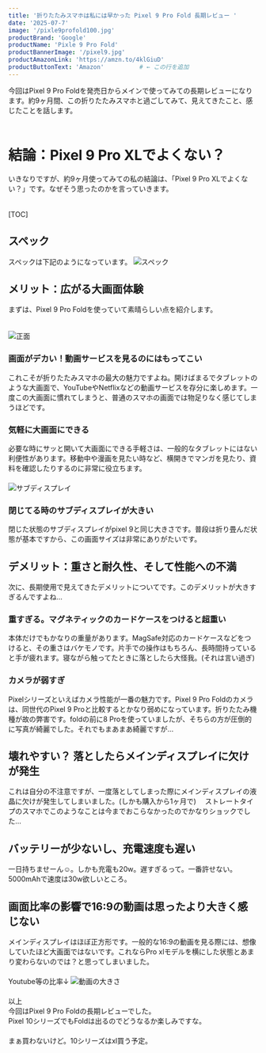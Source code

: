 ```yaml
---
title: '折りたたみスマホは私には早かった Pixel 9 Pro Fold 長期レビュー '
date: '2025-07-7'
image: '/pixle9profold100.jpg'
productBrand: 'Google'
productName: 'Pixle 9 Pro Fold'
productBannerImage: '/pixel9.jpg'
productAmazonLink: 'https://amzn.to/4klGiuD' 
productButtonText: 'Amazon'          # ← この行を追加
---
```


今回はPixel 9 Pro Foldを発売日からメインで使ってみての長期レビューになります。約9ヶ月間、この折りたたみスマホと過ごしてみて、見えてきたこと、感じたことを話します。
　　　　　　　　　　　　　　　　　　　　　　　　　　　　　　　　　　　　　　　　　　　　　　　　　　　　　　　　    
# 結論：Pixel 9 Pro XLでよくない？　　　　　　　　　　　　　　　　　　　　　　　　　　　　　　　　　　　　　　　　　
いきなりですが、約9ヶ月使ってみての私の結論は、「Pixel 9 Pro XLでよくない？」です。なぜそう思ったのかを言っていきます。
　　　　　　　　　　　　　　　　　　　　　　　　　　　　　　　　　　　　　　　　　　　　　　　　　　　　　　　　    

[TOC]

## スペック
スペックは下記のようになっています。
![スペック](/p9f5.jpg)


## メリット：広がる大画面体験
まずは、Pixel 9 Pro Foldを使っていて素晴らしい点を紹介します。

　　　　　　　　　　　　　　　　　　　　　　　　　　　　　　　　　　　　　　　　　　　　　　　　　　　　　　　　    
![正面](/p9f2.jpg)

### 画面がデカい！動画サービスを見るのにはもってこい
これこそが折りたたみスマホの最大の魅力ですよね。開けばまるでタブレットのような大画面で、YouTubeやNetflixなどの動画サービスを存分に楽しめます。一度この大画面に慣れてしまうと、普通のスマホの画面では物足りなく感じてしまうほどです。

### 気軽に大画面にできる
必要な時にサッと開いて大画面にできる手軽さは、一般的なタブレットにはない利便性があります。移動中や漫画を見たい時など、横開きでマンガを見たり、資料を確認したりするのに非常に役立ちます。
　　　　　　　　　　　　　　　　　　　　　　　　　　　　　　　　　　　　　　　　　　　　　　　　　　　　　　　　    
![サブディスプレイ](/p9f3.jpg)

### 閉じてる時のサブディスプレイが大きい
閉じた状態のサブディスプレイがpixel 9と同じ大きさです。普段は折り畳んだ状態が基本ですから、この画面サイズは非常にありがたいです。

## デメリット：重さと耐久性、そして性能への不満
次に、長期使用で見えてきたデメリットについてです。このデメリットが大きすぎるんですよね...

### 重すぎる。マグネティックのカードケースをつけると超重い
本体だけでもかなりの重量があります。MagSafe対応のカードケースなどをつけると、その重さはバケモノです。片手での操作はもちろん、長時間持っていると手が疲れます。寝ながら触ってたときに落としたら大怪我。(それは言い過ぎ)

### カメラが弱すぎ
Pixelシリーズといえばカメラ性能が一番の魅力です。Pixel 9 Pro Foldのカメラは、同世代のPixel 9 Proと比較するとかなり弱めになっています。折りたたみ機種が故の弊害です。foldの前に8 Proを使っていましたが、そちらの方が圧倒的に写真が綺麗でした。それでもまあまあ綺麗ですが...

## 壊れやすい？ 落としたらメインディスプレイに欠けが発生
これは自分の不注意ですが、一度落としてしまった際にメインディスプレイの液晶に欠けが発生してしまいました。(しかも購入から1ヶ月で)　
ストレートタイプのスマホでこのようなことは今までおこらなかったのでかなりショックでした...

## バッテリーが少ないし、充電速度も遅い
一日持ちませーん☺️。しかも充電も20w。遅すぎるって。一番許せない。5000mAhで速度は30w欲しいところ。



## 画面比率の影響で16:9の動画は思ったより大きく感じない
メインディスプレイはほぼ正方形です。一般的な16:9の動画を見る際には、想像していたほど大画面ではないです。これならPro xlモデルを横にした状態とあまり変わらないのでは？と思ってしまいました。
　　　　　　　　　　　　　　　　　　　　　　　　　　　　　　　　　　　　　　　　　　　　　　　　　　　　　　　　    
Youtube等の比率↓
![動画の大きさ](/p0f6.jpg)　　　　　　　　　　　　　　　　　　　　　　　　　　　　　　　　　　　　　　　　　　　　　　　　　　　　　　　　    
　　　　　　　　　　　　　　　　　　　　　　　　　　　　　　　　　　　　　　　　　　　　　　　　　　　　　　　　    
以上　　　　　　　　　　　　　　　　　　　　　　　　　　　　　　　　　　　　　　　　　　　　　　　　　　　　　　　　
今回はPixel 9 Pro Foldの長期レビューでした。　　　　　　　　　　　　　　　　　　　　　　　　　　　　　　　　　　
Pixel 10シリーズでもFoldは出るのでどうなるか楽しみですな。
　　　　　　　　　　　　　　　　　　　　　　　　　　　　　　　　　　　　　　　　　　　　　　　　　　　　　　　　    
まぁ買わないけど。10シリーズはxl買う予定。
